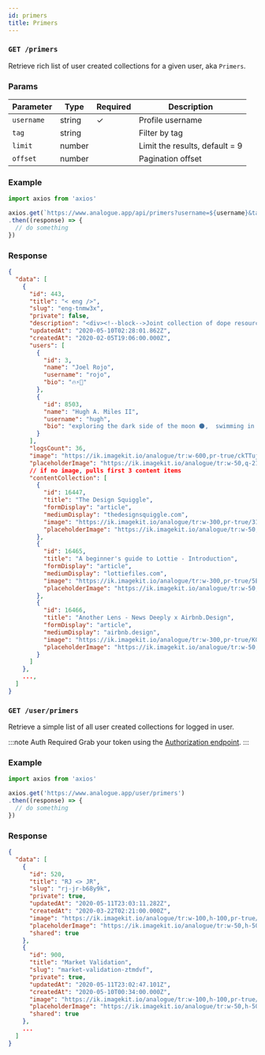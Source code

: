 ```yaml
---
id: primers
title: Primers
---
```


### `GET /primers`

Retrieve rich list of user created collections for a given user, aka `Primers`.

### Params

Parameter | Type | Required | Description
--------- | ---- | -------- | -----------
`username` | string | ✓ | Profile username
`tag` | string | | Filter by tag
`limit` | number | | Limit the results, default = 9
`offset` | number | | Pagination offset

### Example

```javascript
import axios from 'axios'

axios.get(`https://www.analogue.app/api/primers?username=${username}&tag=${tag}&limit=8&offset=0`)
.then((response) => {
  // do something
})
```

### Response

```json
{
  "data": [
    {
      "id": 443,
      "title": "< eng />",
      "slug": "eng-tnmw3x",
      "private": false,
      "description": "<div><!--block-->Joint collection of dope resources</div>",
      "updatedAt": "2020-05-10T02:28:01.862Z",
      "createdAt": "2020-02-05T19:06:00.000Z",
      "users": [
        {
          "id": 3,
          "name": "Joel Rojo",
          "username": "rojo",
          "bio": "🔥⚡️🚀"
        },
        {
          "id": 8503,
          "name": "Hugh A. Miles II",
          "username": "hugh",
          "bio": "exploring the dark side of the moon 🌑,  swimming in unchartered waters 🏊🏾‍♂️, \ndoing things that have never been done"
        }
      ],
      "logsCount": 36,
      "image": "https://ik.imagekit.io/analogue/tr:w-600,pr-true/ckTTujeYzMeNicrNoXQHvXLf",
      "placeholderImage": "https://ik.imagekit.io/analogue/tr:w-50,q-21,pr-true/ckTTujeYzMeNicrNoXQHvXLf",
      // if no image, pulls first 3 content items
      "contentCollection": [
        {
          "id": 16447,
          "title": "The Design Squiggle",
          "formDisplay": "article",
          "mediumDisplay": "thedesignsquiggle.com",
          "image": "https://ik.imagekit.io/analogue/tr:w-300,pr-true/31supAHgUhngNQjzqXfzFTeb",
          "placeholderImage": "https://ik.imagekit.io/analogue/tr:w-50,q-21,pr-true/31supAHgUhngNQjzqXfzFTeb"
        },
        {
          "id": 16465,
          "title": "A beginner's guide to Lottie - Introduction",
          "formDisplay": "article",
          "mediumDisplay": "lottiefiles.com",
          "image": "https://ik.imagekit.io/analogue/tr:w-300,pr-true/5Ej1zAJvpx6rLATh8yKBefJb",
          "placeholderImage": "https://ik.imagekit.io/analogue/tr:w-50,q-21,pr-true/5Ej1zAJvpx6rLATh8yKBefJb"
        },
        {
          "id": 16466,
          "title": "Another Lens - News Deeply x Airbnb.Design",
          "formDisplay": "article",
          "mediumDisplay": "airbnb.design",
          "image": "https://ik.imagekit.io/analogue/tr:w-300,pr-true/KGkGZocSbCppGS63TGcf5ksy",
          "placeholderImage": "https://ik.imagekit.io/analogue/tr:w-50,q-21,pr-true/KGkGZocSbCppGS63TGcf5ksy"
        }
      ]
    },
    ...,
  ]
}
```

### `GET /user/primers`

Retrieve a simple list of all user created collections for logged in user.

:::note Auth Required
Grab your token using the [Authorization endpoint](auth/token.md).
:::

### Example

```javascript
import axios from 'axios'

axios.get('https://www.analogue.app/user/primers')
.then((response) => {
  // do something
})
```

### Response

```json
{
  "data": [
    {
      "id": 520,
      "title": "RJ <> JR",
      "slug": "rj-jr-b68y9k",
      "private": true,
      "updatedAt": "2020-05-11T23:03:11.282Z",
      "createdAt": "2020-03-22T02:21:00.000Z",
      "image": "https://ik.imagekit.io/analogue/tr:w-100,h-100,pr-true/WFHQxQKkUefPnAgPKi4eoMcg",
      "placeholderImage": "https://ik.imagekit.io/analogue/tr:w-50,h-50,q-21,pr-true/WFHQxQKkUefPnAgPKi4eoMcg",
      "shared": true
    },
    {
      "id": 900,
      "title": "Market Validation",
      "slug": "market-validation-ztmdvf",
      "private": true,
      "updatedAt": "2020-05-11T23:02:47.101Z",
      "createdAt": "2020-05-10T00:34:00.000Z",
      "image": "https://ik.imagekit.io/analogue/tr:w-100,h-100,pr-true/amcfd7s1jt4exrmHWoGFHkK7",
      "placeholderImage": "https://ik.imagekit.io/analogue/tr:w-50,h-50,q-21,pr-true/amcfd7s1jt4exrmHWoGFHkK7",
      "shared": true
    },
    ...
  ]
}
```
